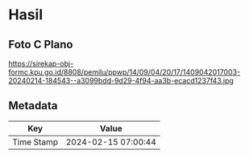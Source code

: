 # Hasil

## Foto C Plano

https://sirekap-obj-formc.kpu.go.id/8808/pemilu/ppwp/14/09/04/20/17/1409042017003-20240214-184543--a3099bdd-9d29-4f94-aa3b-ecacd1237f43.jpg


## Metadata

| Key        | Value               |
| ---------- | ------------------- |
| Time Stamp | 2024-02-15 07:00:44 |



